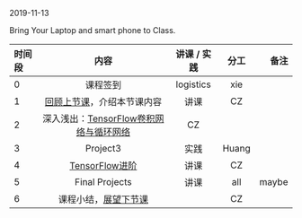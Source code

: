 2019-11-13

Bring Your Laptop and smart phone  to Class. 

|时间段     |  内容    | 讲课 / 实践     |  分工  |  备注       |
| :---      |   :----:    |   :----:    |    :----:    | ---: |
|   0       |  课程签到     |  logistics   |     xie     |        |
|   1       |  [回顾上节课](../WW9/WW9-Plan.md)，介绍本节课内容     |  讲课    |     CZ     |        |
|   2       |  深入浅出：[TensorFlow卷积网络与循环网络](4tensorflow-cnn-rnn.pdf)     |   CZ  |         |    
|   3       |  Project3    |   实践  |    Huang     |    |
|   4       |  [TensorFlow进阶](TensorFlow-more.pdf)   |     讲课    |    CZ       |         |
|   5       |  Final Projects   |     讲课    |    all       |     maybe    |
|   6       |  课程小结，[展望下节课](../WW11/WW11-Plan.md)       |     |  CZ |   |



